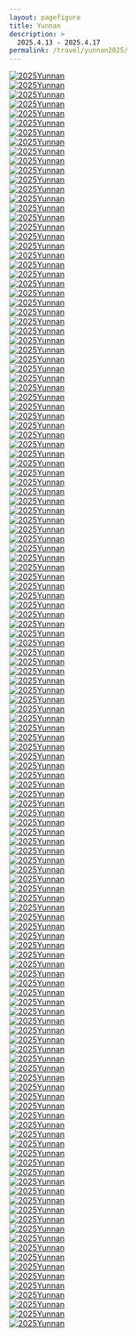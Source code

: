 ```yaml
---
layout: pagefigure
title: Yunnan
description: >
  2025.4.13 - 2025.4.17
permalink: /travel/yunnan2025/
---
```


<!-- 图片内容 -->
<div class="figure-grid">
<div class="figure-grid-sizer"></div>
<div class="figure-grid-item">
        <a href="https://hobbyfigure.rayleigh-lin.top/2025Yunnan/_RAY4039.webp" data-lightbox="roadtrip" class="image-link">
        <img class="lozad" 
             data-src="https://hobbyfigure.rayleigh-lin.top/2025YunnanC/_RAY4039.webp"
             alt="2025Yunnan"/>
        </a>
</div>
<div class="figure-grid-item">
        <a href="https://hobbyfigure.rayleigh-lin.top/2025Yunnan/_RAY4050.webp" data-lightbox="roadtrip" class="image-link">
        <img class="lozad" 
             data-src="https://hobbyfigure.rayleigh-lin.top/2025YunnanC/_RAY4050.webp"
             alt="2025Yunnan"/>
        </a>
</div>
<div class="figure-grid-item">
        <a href="https://hobbyfigure.rayleigh-lin.top/2025Yunnan/_RAY4051.webp" data-lightbox="roadtrip" class="image-link">
        <img class="lozad" 
             data-src="https://hobbyfigure.rayleigh-lin.top/2025YunnanC/_RAY4051.webp"
             alt="2025Yunnan"/>
        </a>
</div>
<div class="figure-grid-item">
        <a href="https://hobbyfigure.rayleigh-lin.top/2025Yunnan/_RAY4055.webp" data-lightbox="roadtrip" class="image-link">
        <img class="lozad" 
             data-src="https://hobbyfigure.rayleigh-lin.top/2025YunnanC/_RAY4055.webp"
             alt="2025Yunnan"/>
        </a>
</div>
<div class="figure-grid-item">
        <a href="https://hobbyfigure.rayleigh-lin.top/2025Yunnan/_RAY4067.webp" data-lightbox="roadtrip" class="image-link">
        <img class="lozad" 
             data-src="https://hobbyfigure.rayleigh-lin.top/2025YunnanC/_RAY4067.webp"
             alt="2025Yunnan"/>
        </a>
</div>
<div class="figure-grid-item">
        <a href="https://hobbyfigure.rayleigh-lin.top/2025Yunnan/_RAY4077.webp" data-lightbox="roadtrip" class="image-link">
        <img class="lozad" 
             data-src="https://hobbyfigure.rayleigh-lin.top/2025YunnanC/_RAY4077.webp"
             alt="2025Yunnan"/>
        </a>
</div>
<div class="figure-grid-item">
        <a href="https://hobbyfigure.rayleigh-lin.top/2025Yunnan/_RAY4083.webp" data-lightbox="roadtrip" class="image-link">
        <img class="lozad" 
             data-src="https://hobbyfigure.rayleigh-lin.top/2025YunnanC/_RAY4083.webp"
             alt="2025Yunnan"/>
        </a>
</div>
<div class="figure-grid-item">
        <a href="https://hobbyfigure.rayleigh-lin.top/2025Yunnan/_RAY4087.webp" data-lightbox="roadtrip" class="image-link">
        <img class="lozad" 
             data-src="https://hobbyfigure.rayleigh-lin.top/2025YunnanC/_RAY4087.webp"
             alt="2025Yunnan"/>
        </a>
</div>
<div class="figure-grid-item">
        <a href="https://hobbyfigure.rayleigh-lin.top/2025Yunnan/_RAY4098.webp" data-lightbox="roadtrip" class="image-link">
        <img class="lozad" 
             data-src="https://hobbyfigure.rayleigh-lin.top/2025YunnanC/_RAY4098.webp"
             alt="2025Yunnan"/>
        </a>
</div>
<div class="figure-grid-item">
        <a href="https://hobbyfigure.rayleigh-lin.top/2025Yunnan/_RAY4101.webp" data-lightbox="roadtrip" class="image-link">
        <img class="lozad" 
             data-src="https://hobbyfigure.rayleigh-lin.top/2025YunnanC/_RAY4101.webp"
             alt="2025Yunnan"/>
        </a>
</div>
<div class="figure-grid-item">
        <a href="https://hobbyfigure.rayleigh-lin.top/2025Yunnan/_RAY4107.webp" data-lightbox="roadtrip" class="image-link">
        <img class="lozad" 
             data-src="https://hobbyfigure.rayleigh-lin.top/2025YunnanC/_RAY4107.webp"
             alt="2025Yunnan"/>
        </a>
</div>
<div class="figure-grid-item">
        <a href="https://hobbyfigure.rayleigh-lin.top/2025Yunnan/_RAY4123.webp" data-lightbox="roadtrip" class="image-link">
        <img class="lozad" 
             data-src="https://hobbyfigure.rayleigh-lin.top/2025YunnanC/_RAY4123.webp"
             alt="2025Yunnan"/>
        </a>
</div>
<div class="figure-grid-item">
        <a href="https://hobbyfigure.rayleigh-lin.top/2025Yunnan/_RAY4134.webp" data-lightbox="roadtrip" class="image-link">
        <img class="lozad" 
             data-src="https://hobbyfigure.rayleigh-lin.top/2025YunnanC/_RAY4134.webp"
             alt="2025Yunnan"/>
        </a>
</div>
<div class="figure-grid-item">
        <a href="https://hobbyfigure.rayleigh-lin.top/2025Yunnan/_RAY4142.webp" data-lightbox="roadtrip" class="image-link">
        <img class="lozad" 
             data-src="https://hobbyfigure.rayleigh-lin.top/2025YunnanC/_RAY4142.webp"
             alt="2025Yunnan"/>
        </a>
</div>
<div class="figure-grid-item">
        <a href="https://hobbyfigure.rayleigh-lin.top/2025Yunnan/_RAY4145.webp" data-lightbox="roadtrip" class="image-link">
        <img class="lozad" 
             data-src="https://hobbyfigure.rayleigh-lin.top/2025YunnanC/_RAY4145.webp"
             alt="2025Yunnan"/>
        </a>
</div>
<div class="figure-grid-item">
        <a href="https://hobbyfigure.rayleigh-lin.top/2025Yunnan/_RAY4150.webp" data-lightbox="roadtrip" class="image-link">
        <img class="lozad" 
             data-src="https://hobbyfigure.rayleigh-lin.top/2025YunnanC/_RAY4150.webp"
             alt="2025Yunnan"/>
        </a>
</div>
<div class="figure-grid-item">
        <a href="https://hobbyfigure.rayleigh-lin.top/2025Yunnan/_RAY4151.webp" data-lightbox="roadtrip" class="image-link">
        <img class="lozad" 
             data-src="https://hobbyfigure.rayleigh-lin.top/2025YunnanC/_RAY4151.webp"
             alt="2025Yunnan"/>
        </a>
</div>
<div class="figure-grid-item">
        <a href="https://hobbyfigure.rayleigh-lin.top/2025Yunnan/_RAY4155.webp" data-lightbox="roadtrip" class="image-link">
        <img class="lozad" 
             data-src="https://hobbyfigure.rayleigh-lin.top/2025YunnanC/_RAY4155.webp"
             alt="2025Yunnan"/>
        </a>
</div>
<div class="figure-grid-item">
        <a href="https://hobbyfigure.rayleigh-lin.top/2025Yunnan/_RAY4157.webp" data-lightbox="roadtrip" class="image-link">
        <img class="lozad" 
             data-src="https://hobbyfigure.rayleigh-lin.top/2025YunnanC/_RAY4157.webp"
             alt="2025Yunnan"/>
        </a>
</div>
<div class="figure-grid-item">
        <a href="https://hobbyfigure.rayleigh-lin.top/2025Yunnan/_RAY4160.webp" data-lightbox="roadtrip" class="image-link">
        <img class="lozad" 
             data-src="https://hobbyfigure.rayleigh-lin.top/2025YunnanC/_RAY4160.webp"
             alt="2025Yunnan"/>
        </a>
</div>
<div class="figure-grid-item">
        <a href="https://hobbyfigure.rayleigh-lin.top/2025Yunnan/_RAY4167.webp" data-lightbox="roadtrip" class="image-link">
        <img class="lozad" 
             data-src="https://hobbyfigure.rayleigh-lin.top/2025YunnanC/_RAY4167.webp"
             alt="2025Yunnan"/>
        </a>
</div>
<div class="figure-grid-item">
        <a href="https://hobbyfigure.rayleigh-lin.top/2025Yunnan/_RAY4168.webp" data-lightbox="roadtrip" class="image-link">
        <img class="lozad" 
             data-src="https://hobbyfigure.rayleigh-lin.top/2025YunnanC/_RAY4168.webp"
             alt="2025Yunnan"/>
        </a>
</div>
<div class="figure-grid-item">
        <a href="https://hobbyfigure.rayleigh-lin.top/2025Yunnan/_RAY4173.webp" data-lightbox="roadtrip" class="image-link">
        <img class="lozad" 
             data-src="https://hobbyfigure.rayleigh-lin.top/2025YunnanC/_RAY4173.webp"
             alt="2025Yunnan"/>
        </a>
</div>
<div class="figure-grid-item">
        <a href="https://hobbyfigure.rayleigh-lin.top/2025Yunnan/_RAY4176.webp" data-lightbox="roadtrip" class="image-link">
        <img class="lozad" 
             data-src="https://hobbyfigure.rayleigh-lin.top/2025YunnanC/_RAY4176.webp"
             alt="2025Yunnan"/>
        </a>
</div>
<div class="figure-grid-item">
        <a href="https://hobbyfigure.rayleigh-lin.top/2025Yunnan/_RAY4183.webp" data-lightbox="roadtrip" class="image-link">
        <img class="lozad" 
             data-src="https://hobbyfigure.rayleigh-lin.top/2025YunnanC/_RAY4183.webp"
             alt="2025Yunnan"/>
        </a>
</div>
<div class="figure-grid-item">
        <a href="https://hobbyfigure.rayleigh-lin.top/2025Yunnan/_RAY4188.webp" data-lightbox="roadtrip" class="image-link">
        <img class="lozad" 
             data-src="https://hobbyfigure.rayleigh-lin.top/2025YunnanC/_RAY4188.webp"
             alt="2025Yunnan"/>
        </a>
</div>
<div class="figure-grid-item">
        <a href="https://hobbyfigure.rayleigh-lin.top/2025Yunnan/_RAY4194.webp" data-lightbox="roadtrip" class="image-link">
        <img class="lozad" 
             data-src="https://hobbyfigure.rayleigh-lin.top/2025YunnanC/_RAY4194.webp"
             alt="2025Yunnan"/>
        </a>
</div>
<div class="figure-grid-item">
        <a href="https://hobbyfigure.rayleigh-lin.top/2025Yunnan/_RAY4202.webp" data-lightbox="roadtrip" class="image-link">
        <img class="lozad" 
             data-src="https://hobbyfigure.rayleigh-lin.top/2025YunnanC/_RAY4202.webp"
             alt="2025Yunnan"/>
        </a>
</div>
<div class="figure-grid-item">
        <a href="https://hobbyfigure.rayleigh-lin.top/2025Yunnan/_RAY4203.webp" data-lightbox="roadtrip" class="image-link">
        <img class="lozad" 
             data-src="https://hobbyfigure.rayleigh-lin.top/2025YunnanC/_RAY4203.webp"
             alt="2025Yunnan"/>
        </a>
</div>
<div class="figure-grid-item">
        <a href="https://hobbyfigure.rayleigh-lin.top/2025Yunnan/_RAY4210.webp" data-lightbox="roadtrip" class="image-link">
        <img class="lozad" 
             data-src="https://hobbyfigure.rayleigh-lin.top/2025YunnanC/_RAY4210.webp"
             alt="2025Yunnan"/>
        </a>
</div>
<div class="figure-grid-item">
        <a href="https://hobbyfigure.rayleigh-lin.top/2025Yunnan/_RAY4213.webp" data-lightbox="roadtrip" class="image-link">
        <img class="lozad" 
             data-src="https://hobbyfigure.rayleigh-lin.top/2025YunnanC/_RAY4213.webp"
             alt="2025Yunnan"/>
        </a>
</div>
<div class="figure-grid-item">
        <a href="https://hobbyfigure.rayleigh-lin.top/2025Yunnan/_RAY4216.webp" data-lightbox="roadtrip" class="image-link">
        <img class="lozad" 
             data-src="https://hobbyfigure.rayleigh-lin.top/2025YunnanC/_RAY4216.webp"
             alt="2025Yunnan"/>
        </a>
</div>
<div class="figure-grid-item">
        <a href="https://hobbyfigure.rayleigh-lin.top/2025Yunnan/_RAY4235.webp" data-lightbox="roadtrip" class="image-link">
        <img class="lozad" 
             data-src="https://hobbyfigure.rayleigh-lin.top/2025YunnanC/_RAY4235.webp"
             alt="2025Yunnan"/>
        </a>
</div>
<div class="figure-grid-item">
        <a href="https://hobbyfigure.rayleigh-lin.top/2025Yunnan/_RAY4240.webp" data-lightbox="roadtrip" class="image-link">
        <img class="lozad" 
             data-src="https://hobbyfigure.rayleigh-lin.top/2025YunnanC/_RAY4240.webp"
             alt="2025Yunnan"/>
        </a>
</div>
<div class="figure-grid-item">
        <a href="https://hobbyfigure.rayleigh-lin.top/2025Yunnan/_RAY4248.webp" data-lightbox="roadtrip" class="image-link">
        <img class="lozad" 
             data-src="https://hobbyfigure.rayleigh-lin.top/2025YunnanC/_RAY4248.webp"
             alt="2025Yunnan"/>
        </a>
</div>
<div class="figure-grid-item">
        <a href="https://hobbyfigure.rayleigh-lin.top/2025Yunnan/_RAY4252.webp" data-lightbox="roadtrip" class="image-link">
        <img class="lozad" 
             data-src="https://hobbyfigure.rayleigh-lin.top/2025YunnanC/_RAY4252.webp"
             alt="2025Yunnan"/>
        </a>
</div>
<div class="figure-grid-item">
        <a href="https://hobbyfigure.rayleigh-lin.top/2025Yunnan/_RAY4254.webp" data-lightbox="roadtrip" class="image-link">
        <img class="lozad" 
             data-src="https://hobbyfigure.rayleigh-lin.top/2025YunnanC/_RAY4254.webp"
             alt="2025Yunnan"/>
        </a>
</div>
<div class="figure-grid-item">
        <a href="https://hobbyfigure.rayleigh-lin.top/2025Yunnan/_RAY4264.webp" data-lightbox="roadtrip" class="image-link">
        <img class="lozad" 
             data-src="https://hobbyfigure.rayleigh-lin.top/2025YunnanC/_RAY4264.webp"
             alt="2025Yunnan"/>
        </a>
</div>
<div class="figure-grid-item">
        <a href="https://hobbyfigure.rayleigh-lin.top/2025Yunnan/_RAY4267.webp" data-lightbox="roadtrip" class="image-link">
        <img class="lozad" 
             data-src="https://hobbyfigure.rayleigh-lin.top/2025YunnanC/_RAY4267.webp"
             alt="2025Yunnan"/>
        </a>
</div>
<div class="figure-grid-item">
        <a href="https://hobbyfigure.rayleigh-lin.top/2025Yunnan/_RAY4269.webp" data-lightbox="roadtrip" class="image-link">
        <img class="lozad" 
             data-src="https://hobbyfigure.rayleigh-lin.top/2025YunnanC/_RAY4269.webp"
             alt="2025Yunnan"/>
        </a>
</div>
<div class="figure-grid-item">
        <a href="https://hobbyfigure.rayleigh-lin.top/2025Yunnan/_RAY4274.webp" data-lightbox="roadtrip" class="image-link">
        <img class="lozad" 
             data-src="https://hobbyfigure.rayleigh-lin.top/2025YunnanC/_RAY4274.webp"
             alt="2025Yunnan"/>
        </a>
</div>
<div class="figure-grid-item">
        <a href="https://hobbyfigure.rayleigh-lin.top/2025Yunnan/_RAY4276.webp" data-lightbox="roadtrip" class="image-link">
        <img class="lozad" 
             data-src="https://hobbyfigure.rayleigh-lin.top/2025YunnanC/_RAY4276.webp"
             alt="2025Yunnan"/>
        </a>
</div>
<div class="figure-grid-item">
        <a href="https://hobbyfigure.rayleigh-lin.top/2025Yunnan/_RAY4282.webp" data-lightbox="roadtrip" class="image-link">
        <img class="lozad" 
             data-src="https://hobbyfigure.rayleigh-lin.top/2025YunnanC/_RAY4282.webp"
             alt="2025Yunnan"/>
        </a>
</div>
<div class="figure-grid-item">
        <a href="https://hobbyfigure.rayleigh-lin.top/2025Yunnan/_RAY4283.webp" data-lightbox="roadtrip" class="image-link">
        <img class="lozad" 
             data-src="https://hobbyfigure.rayleigh-lin.top/2025YunnanC/_RAY4283.webp"
             alt="2025Yunnan"/>
        </a>
</div>
<div class="figure-grid-item">
        <a href="https://hobbyfigure.rayleigh-lin.top/2025Yunnan/_RAY4291.webp" data-lightbox="roadtrip" class="image-link">
        <img class="lozad" 
             data-src="https://hobbyfigure.rayleigh-lin.top/2025YunnanC/_RAY4291.webp"
             alt="2025Yunnan"/>
        </a>
</div>
<div class="figure-grid-item">
        <a href="https://hobbyfigure.rayleigh-lin.top/2025Yunnan/_RAY4298.webp" data-lightbox="roadtrip" class="image-link">
        <img class="lozad" 
             data-src="https://hobbyfigure.rayleigh-lin.top/2025YunnanC/_RAY4298.webp"
             alt="2025Yunnan"/>
        </a>
</div>
<div class="figure-grid-item">
        <a href="https://hobbyfigure.rayleigh-lin.top/2025Yunnan/_RAY4300.webp" data-lightbox="roadtrip" class="image-link">
        <img class="lozad" 
             data-src="https://hobbyfigure.rayleigh-lin.top/2025YunnanC/_RAY4300.webp"
             alt="2025Yunnan"/>
        </a>
</div>
<div class="figure-grid-item">
        <a href="https://hobbyfigure.rayleigh-lin.top/2025Yunnan/_RAY4302.webp" data-lightbox="roadtrip" class="image-link">
        <img class="lozad" 
             data-src="https://hobbyfigure.rayleigh-lin.top/2025YunnanC/_RAY4302.webp"
             alt="2025Yunnan"/>
        </a>
</div>
<div class="figure-grid-item">
        <a href="https://hobbyfigure.rayleigh-lin.top/2025Yunnan/_RAY4305.webp" data-lightbox="roadtrip" class="image-link">
        <img class="lozad" 
             data-src="https://hobbyfigure.rayleigh-lin.top/2025YunnanC/_RAY4305.webp"
             alt="2025Yunnan"/>
        </a>
</div>
<div class="figure-grid-item">
        <a href="https://hobbyfigure.rayleigh-lin.top/2025Yunnan/_RAY4306.webp" data-lightbox="roadtrip" class="image-link">
        <img class="lozad" 
             data-src="https://hobbyfigure.rayleigh-lin.top/2025YunnanC/_RAY4306.webp"
             alt="2025Yunnan"/>
        </a>
</div>
<div class="figure-grid-item">
        <a href="https://hobbyfigure.rayleigh-lin.top/2025Yunnan/_RAY4307.webp" data-lightbox="roadtrip" class="image-link">
        <img class="lozad" 
             data-src="https://hobbyfigure.rayleigh-lin.top/2025YunnanC/_RAY4307.webp"
             alt="2025Yunnan"/>
        </a>
</div>
<div class="figure-grid-item">
        <a href="https://hobbyfigure.rayleigh-lin.top/2025Yunnan/_RAY4315.webp" data-lightbox="roadtrip" class="image-link">
        <img class="lozad" 
             data-src="https://hobbyfigure.rayleigh-lin.top/2025YunnanC/_RAY4315.webp"
             alt="2025Yunnan"/>
        </a>
</div>
<div class="figure-grid-item">
        <a href="https://hobbyfigure.rayleigh-lin.top/2025Yunnan/_RAY4316.webp" data-lightbox="roadtrip" class="image-link">
        <img class="lozad" 
             data-src="https://hobbyfigure.rayleigh-lin.top/2025YunnanC/_RAY4316.webp"
             alt="2025Yunnan"/>
        </a>
</div>
<div class="figure-grid-item">
        <a href="https://hobbyfigure.rayleigh-lin.top/2025Yunnan/_RAY4331.webp" data-lightbox="roadtrip" class="image-link">
        <img class="lozad" 
             data-src="https://hobbyfigure.rayleigh-lin.top/2025YunnanC/_RAY4331.webp"
             alt="2025Yunnan"/>
        </a>
</div>
<div class="figure-grid-item">
        <a href="https://hobbyfigure.rayleigh-lin.top/2025Yunnan/_RAY4338.webp" data-lightbox="roadtrip" class="image-link">
        <img class="lozad" 
             data-src="https://hobbyfigure.rayleigh-lin.top/2025YunnanC/_RAY4338.webp"
             alt="2025Yunnan"/>
        </a>
</div>
<div class="figure-grid-item">
        <a href="https://hobbyfigure.rayleigh-lin.top/2025Yunnan/_RAY4342.webp" data-lightbox="roadtrip" class="image-link">
        <img class="lozad" 
             data-src="https://hobbyfigure.rayleigh-lin.top/2025YunnanC/_RAY4342.webp"
             alt="2025Yunnan"/>
        </a>
</div>
<div class="figure-grid-item">
        <a href="https://hobbyfigure.rayleigh-lin.top/2025Yunnan/_RAY4367.webp" data-lightbox="roadtrip" class="image-link">
        <img class="lozad" 
             data-src="https://hobbyfigure.rayleigh-lin.top/2025YunnanC/_RAY4367.webp"
             alt="2025Yunnan"/>
        </a>
</div>
<div class="figure-grid-item">
        <a href="https://hobbyfigure.rayleigh-lin.top/2025Yunnan/_RAY4371.webp" data-lightbox="roadtrip" class="image-link">
        <img class="lozad" 
             data-src="https://hobbyfigure.rayleigh-lin.top/2025YunnanC/_RAY4371.webp"
             alt="2025Yunnan"/>
        </a>
</div>
<div class="figure-grid-item">
        <a href="https://hobbyfigure.rayleigh-lin.top/2025Yunnan/_RAY4388.webp" data-lightbox="roadtrip" class="image-link">
        <img class="lozad" 
             data-src="https://hobbyfigure.rayleigh-lin.top/2025YunnanC/_RAY4388.webp"
             alt="2025Yunnan"/>
        </a>
</div>
<div class="figure-grid-item">
        <a href="https://hobbyfigure.rayleigh-lin.top/2025Yunnan/_RAY4393.webp" data-lightbox="roadtrip" class="image-link">
        <img class="lozad" 
             data-src="https://hobbyfigure.rayleigh-lin.top/2025YunnanC/_RAY4393.webp"
             alt="2025Yunnan"/>
        </a>
</div>
<div class="figure-grid-item">
        <a href="https://hobbyfigure.rayleigh-lin.top/2025Yunnan/_RAY4405.webp" data-lightbox="roadtrip" class="image-link">
        <img class="lozad" 
             data-src="https://hobbyfigure.rayleigh-lin.top/2025YunnanC/_RAY4405.webp"
             alt="2025Yunnan"/>
        </a>
</div>
<div class="figure-grid-item">
        <a href="https://hobbyfigure.rayleigh-lin.top/2025Yunnan/_RAY4407.webp" data-lightbox="roadtrip" class="image-link">
        <img class="lozad" 
             data-src="https://hobbyfigure.rayleigh-lin.top/2025YunnanC/_RAY4407.webp"
             alt="2025Yunnan"/>
        </a>
</div>
<div class="figure-grid-item">
        <a href="https://hobbyfigure.rayleigh-lin.top/2025Yunnan/_RAY4409.webp" data-lightbox="roadtrip" class="image-link">
        <img class="lozad" 
             data-src="https://hobbyfigure.rayleigh-lin.top/2025YunnanC/_RAY4409.webp"
             alt="2025Yunnan"/>
        </a>
</div>
<div class="figure-grid-item">
        <a href="https://hobbyfigure.rayleigh-lin.top/2025Yunnan/_RAY4411.webp" data-lightbox="roadtrip" class="image-link">
        <img class="lozad" 
             data-src="https://hobbyfigure.rayleigh-lin.top/2025YunnanC/_RAY4411.webp"
             alt="2025Yunnan"/>
        </a>
</div>
<div class="figure-grid-item">
        <a href="https://hobbyfigure.rayleigh-lin.top/2025Yunnan/_RAY4414.webp" data-lightbox="roadtrip" class="image-link">
        <img class="lozad" 
             data-src="https://hobbyfigure.rayleigh-lin.top/2025YunnanC/_RAY4414.webp"
             alt="2025Yunnan"/>
        </a>
</div>
<div class="figure-grid-item">
        <a href="https://hobbyfigure.rayleigh-lin.top/2025Yunnan/_RAY4418.webp" data-lightbox="roadtrip" class="image-link">
        <img class="lozad" 
             data-src="https://hobbyfigure.rayleigh-lin.top/2025YunnanC/_RAY4418.webp"
             alt="2025Yunnan"/>
        </a>
</div>
<div class="figure-grid-item">
        <a href="https://hobbyfigure.rayleigh-lin.top/2025Yunnan/_RAY4424.webp" data-lightbox="roadtrip" class="image-link">
        <img class="lozad" 
             data-src="https://hobbyfigure.rayleigh-lin.top/2025YunnanC/_RAY4424.webp"
             alt="2025Yunnan"/>
        </a>
</div>
<div class="figure-grid-item">
        <a href="https://hobbyfigure.rayleigh-lin.top/2025Yunnan/_RAY4429.webp" data-lightbox="roadtrip" class="image-link">
        <img class="lozad" 
             data-src="https://hobbyfigure.rayleigh-lin.top/2025YunnanC/_RAY4429.webp"
             alt="2025Yunnan"/>
        </a>
</div>
<div class="figure-grid-item">
        <a href="https://hobbyfigure.rayleigh-lin.top/2025Yunnan/_RAY4438.webp" data-lightbox="roadtrip" class="image-link">
        <img class="lozad" 
             data-src="https://hobbyfigure.rayleigh-lin.top/2025YunnanC/_RAY4438.webp"
             alt="2025Yunnan"/>
        </a>
</div>
<div class="figure-grid-item">
        <a href="https://hobbyfigure.rayleigh-lin.top/2025Yunnan/_RAY4439.webp" data-lightbox="roadtrip" class="image-link">
        <img class="lozad" 
             data-src="https://hobbyfigure.rayleigh-lin.top/2025YunnanC/_RAY4439.webp"
             alt="2025Yunnan"/>
        </a>
</div>
<div class="figure-grid-item">
        <a href="https://hobbyfigure.rayleigh-lin.top/2025Yunnan/_RAY4454.webp" data-lightbox="roadtrip" class="image-link">
        <img class="lozad" 
             data-src="https://hobbyfigure.rayleigh-lin.top/2025YunnanC/_RAY4454.webp"
             alt="2025Yunnan"/>
        </a>
</div>
<div class="figure-grid-item">
        <a href="https://hobbyfigure.rayleigh-lin.top/2025Yunnan/_RAY4466.webp" data-lightbox="roadtrip" class="image-link">
        <img class="lozad" 
             data-src="https://hobbyfigure.rayleigh-lin.top/2025YunnanC/_RAY4466.webp"
             alt="2025Yunnan"/>
        </a>
</div>
<div class="figure-grid-item">
        <a href="https://hobbyfigure.rayleigh-lin.top/2025Yunnan/_RAY4494.webp" data-lightbox="roadtrip" class="image-link">
        <img class="lozad" 
             data-src="https://hobbyfigure.rayleigh-lin.top/2025YunnanC/_RAY4494.webp"
             alt="2025Yunnan"/>
        </a>
</div>
<div class="figure-grid-item">
        <a href="https://hobbyfigure.rayleigh-lin.top/2025Yunnan/_RAY4504-HDR.webp" data-lightbox="roadtrip" class="image-link">
        <img class="lozad" 
             data-src="https://hobbyfigure.rayleigh-lin.top/2025YunnanC/_RAY4504-HDR.webp"
             alt="2025Yunnan"/>
        </a>
</div>
<div class="figure-grid-item">
        <a href="https://hobbyfigure.rayleigh-lin.top/2025Yunnan/_RAY4508.webp" data-lightbox="roadtrip" class="image-link">
        <img class="lozad" 
             data-src="https://hobbyfigure.rayleigh-lin.top/2025YunnanC/_RAY4508.webp"
             alt="2025Yunnan"/>
        </a>
</div>
<div class="figure-grid-item">
        <a href="https://hobbyfigure.rayleigh-lin.top/2025Yunnan/_RAY4515-HDR.webp" data-lightbox="roadtrip" class="image-link">
        <img class="lozad" 
             data-src="https://hobbyfigure.rayleigh-lin.top/2025YunnanC/_RAY4515-HDR.webp"
             alt="2025Yunnan"/>
        </a>
</div>
<div class="figure-grid-item">
        <a href="https://hobbyfigure.rayleigh-lin.top/2025Yunnan/_RAY4518-HDR.webp" data-lightbox="roadtrip" class="image-link">
        <img class="lozad" 
             data-src="https://hobbyfigure.rayleigh-lin.top/2025YunnanC/_RAY4518-HDR.webp"
             alt="2025Yunnan"/>
        </a>
</div>
<div class="figure-grid-item">
        <a href="https://hobbyfigure.rayleigh-lin.top/2025Yunnan/_RAY4548.webp" data-lightbox="roadtrip" class="image-link">
        <img class="lozad" 
             data-src="https://hobbyfigure.rayleigh-lin.top/2025YunnanC/_RAY4548.webp"
             alt="2025Yunnan"/>
        </a>
</div>
<div class="figure-grid-item">
        <a href="https://hobbyfigure.rayleigh-lin.top/2025Yunnan/_RAY4561.webp" data-lightbox="roadtrip" class="image-link">
        <img class="lozad" 
             data-src="https://hobbyfigure.rayleigh-lin.top/2025YunnanC/_RAY4561.webp"
             alt="2025Yunnan"/>
        </a>
</div>
<div class="figure-grid-item">
        <a href="https://hobbyfigure.rayleigh-lin.top/2025Yunnan/_RAY4563.webp" data-lightbox="roadtrip" class="image-link">
        <img class="lozad" 
             data-src="https://hobbyfigure.rayleigh-lin.top/2025YunnanC/_RAY4563.webp"
             alt="2025Yunnan"/>
        </a>
</div>
<div class="figure-grid-item">
        <a href="https://hobbyfigure.rayleigh-lin.top/2025Yunnan/_RAY4565.webp" data-lightbox="roadtrip" class="image-link">
        <img class="lozad" 
             data-src="https://hobbyfigure.rayleigh-lin.top/2025YunnanC/_RAY4565.webp"
             alt="2025Yunnan"/>
        </a>
</div>
<div class="figure-grid-item">
        <a href="https://hobbyfigure.rayleigh-lin.top/2025Yunnan/_RAY4575.webp" data-lightbox="roadtrip" class="image-link">
        <img class="lozad" 
             data-src="https://hobbyfigure.rayleigh-lin.top/2025YunnanC/_RAY4575.webp"
             alt="2025Yunnan"/>
        </a>
</div>
<div class="figure-grid-item">
        <a href="https://hobbyfigure.rayleigh-lin.top/2025Yunnan/_RAY4591.webp" data-lightbox="roadtrip" class="image-link">
        <img class="lozad" 
             data-src="https://hobbyfigure.rayleigh-lin.top/2025YunnanC/_RAY4591.webp"
             alt="2025Yunnan"/>
        </a>
</div>
<div class="figure-grid-item">
        <a href="https://hobbyfigure.rayleigh-lin.top/2025Yunnan/_RAY4593.webp" data-lightbox="roadtrip" class="image-link">
        <img class="lozad" 
             data-src="https://hobbyfigure.rayleigh-lin.top/2025YunnanC/_RAY4593.webp"
             alt="2025Yunnan"/>
        </a>
</div>
<div class="figure-grid-item">
        <a href="https://hobbyfigure.rayleigh-lin.top/2025Yunnan/_RAY4611.webp" data-lightbox="roadtrip" class="image-link">
        <img class="lozad" 
             data-src="https://hobbyfigure.rayleigh-lin.top/2025YunnanC/_RAY4611.webp"
             alt="2025Yunnan"/>
        </a>
</div>
<div class="figure-grid-item">
        <a href="https://hobbyfigure.rayleigh-lin.top/2025Yunnan/_RAY4614.webp" data-lightbox="roadtrip" class="image-link">
        <img class="lozad" 
             data-src="https://hobbyfigure.rayleigh-lin.top/2025YunnanC/_RAY4614.webp"
             alt="2025Yunnan"/>
        </a>
</div>
<div class="figure-grid-item">
        <a href="https://hobbyfigure.rayleigh-lin.top/2025Yunnan/_RAY4627.webp" data-lightbox="roadtrip" class="image-link">
        <img class="lozad" 
             data-src="https://hobbyfigure.rayleigh-lin.top/2025YunnanC/_RAY4627.webp"
             alt="2025Yunnan"/>
        </a>
</div>
<div class="figure-grid-item">
        <a href="https://hobbyfigure.rayleigh-lin.top/2025Yunnan/_RAY4634.webp" data-lightbox="roadtrip" class="image-link">
        <img class="lozad" 
             data-src="https://hobbyfigure.rayleigh-lin.top/2025YunnanC/_RAY4634.webp"
             alt="2025Yunnan"/>
        </a>
</div>
<div class="figure-grid-item">
        <a href="https://hobbyfigure.rayleigh-lin.top/2025Yunnan/_RAY4642.webp" data-lightbox="roadtrip" class="image-link">
        <img class="lozad" 
             data-src="https://hobbyfigure.rayleigh-lin.top/2025YunnanC/_RAY4642.webp"
             alt="2025Yunnan"/>
        </a>
</div>
<div class="figure-grid-item">
        <a href="https://hobbyfigure.rayleigh-lin.top/2025Yunnan/_RAY4659.webp" data-lightbox="roadtrip" class="image-link">
        <img class="lozad" 
             data-src="https://hobbyfigure.rayleigh-lin.top/2025YunnanC/_RAY4659.webp"
             alt="2025Yunnan"/>
        </a>
</div>
<div class="figure-grid-item">
        <a href="https://hobbyfigure.rayleigh-lin.top/2025Yunnan/_RAY4660.webp" data-lightbox="roadtrip" class="image-link">
        <img class="lozad" 
             data-src="https://hobbyfigure.rayleigh-lin.top/2025YunnanC/_RAY4660.webp"
             alt="2025Yunnan"/>
        </a>
</div>
<div class="figure-grid-item">
        <a href="https://hobbyfigure.rayleigh-lin.top/2025Yunnan/_RAY4668.webp" data-lightbox="roadtrip" class="image-link">
        <img class="lozad" 
             data-src="https://hobbyfigure.rayleigh-lin.top/2025YunnanC/_RAY4668.webp"
             alt="2025Yunnan"/>
        </a>
</div>
<div class="figure-grid-item">
        <a href="https://hobbyfigure.rayleigh-lin.top/2025Yunnan/_RAY4683.webp" data-lightbox="roadtrip" class="image-link">
        <img class="lozad" 
             data-src="https://hobbyfigure.rayleigh-lin.top/2025YunnanC/_RAY4683.webp"
             alt="2025Yunnan"/>
        </a>
</div>
<div class="figure-grid-item">
        <a href="https://hobbyfigure.rayleigh-lin.top/2025Yunnan/_RAY4707.webp" data-lightbox="roadtrip" class="image-link">
        <img class="lozad" 
             data-src="https://hobbyfigure.rayleigh-lin.top/2025YunnanC/_RAY4707.webp"
             alt="2025Yunnan"/>
        </a>
</div>
<div class="figure-grid-item">
        <a href="https://hobbyfigure.rayleigh-lin.top/2025Yunnan/_RAY4709.webp" data-lightbox="roadtrip" class="image-link">
        <img class="lozad" 
             data-src="https://hobbyfigure.rayleigh-lin.top/2025YunnanC/_RAY4709.webp"
             alt="2025Yunnan"/>
        </a>
</div>
<div class="figure-grid-item">
        <a href="https://hobbyfigure.rayleigh-lin.top/2025Yunnan/_RAY4716.webp" data-lightbox="roadtrip" class="image-link">
        <img class="lozad" 
             data-src="https://hobbyfigure.rayleigh-lin.top/2025YunnanC/_RAY4716.webp"
             alt="2025Yunnan"/>
        </a>
</div>
<div class="figure-grid-item">
        <a href="https://hobbyfigure.rayleigh-lin.top/2025Yunnan/_RAY4736-HDR.webp" data-lightbox="roadtrip" class="image-link">
        <img class="lozad" 
             data-src="https://hobbyfigure.rayleigh-lin.top/2025YunnanC/_RAY4736-HDR.webp"
             alt="2025Yunnan"/>
        </a>
</div>
<div class="figure-grid-item">
        <a href="https://hobbyfigure.rayleigh-lin.top/2025Yunnan/_RAY4737-HDR.webp" data-lightbox="roadtrip" class="image-link">
        <img class="lozad" 
             data-src="https://hobbyfigure.rayleigh-lin.top/2025YunnanC/_RAY4737-HDR.webp"
             alt="2025Yunnan"/>
        </a>
</div>
</div>

<div class="film-grid" data-type="film">
  <div class="film-grid-sizer"></div>
<div class="film-grid-item">
        <a href="https://hobbyfigure.rayleigh-lin.top/2025Yunnan/1.webp" data-lightbox="roadtrip" class="image-link">
        <img class="film-lozad" 
             data-src="https://hobbyfigure.rayleigh-lin.top/2025YunnanC/1.webp"
             alt="2025Yunnan"/>
        </a>
</div>
<div class="film-grid-item">
        <a href="https://hobbyfigure.rayleigh-lin.top/2025Yunnan/10.webp" data-lightbox="roadtrip" class="image-link">
        <img class="film-lozad" 
             data-src="https://hobbyfigure.rayleigh-lin.top/2025YunnanC/10.webp"
             alt="2025Yunnan"/>
        </a>
</div>
<div class="film-grid-item">
        <a href="https://hobbyfigure.rayleigh-lin.top/2025Yunnan/11.webp" data-lightbox="roadtrip" class="image-link">
        <img class="film-lozad" 
             data-src="https://hobbyfigure.rayleigh-lin.top/2025YunnanC/11.webp"
             alt="2025Yunnan"/>
        </a>
</div>
<div class="film-grid-item">
        <a href="https://hobbyfigure.rayleigh-lin.top/2025Yunnan/12.webp" data-lightbox="roadtrip" class="image-link">
        <img class="film-lozad" 
             data-src="https://hobbyfigure.rayleigh-lin.top/2025YunnanC/12.webp"
             alt="2025Yunnan"/>
        </a>
</div>
<div class="film-grid-item">
        <a href="https://hobbyfigure.rayleigh-lin.top/2025Yunnan/13.webp" data-lightbox="roadtrip" class="image-link">
        <img class="film-lozad" 
             data-src="https://hobbyfigure.rayleigh-lin.top/2025YunnanC/13.webp"
             alt="2025Yunnan"/>
        </a>
</div>
<div class="film-grid-item">
        <a href="https://hobbyfigure.rayleigh-lin.top/2025Yunnan/14.webp" data-lightbox="roadtrip" class="image-link">
        <img class="film-lozad" 
             data-src="https://hobbyfigure.rayleigh-lin.top/2025YunnanC/14.webp"
             alt="2025Yunnan"/>
        </a>
</div>
<div class="film-grid-item">
        <a href="https://hobbyfigure.rayleigh-lin.top/2025Yunnan/15.webp" data-lightbox="roadtrip" class="image-link">
        <img class="film-lozad" 
             data-src="https://hobbyfigure.rayleigh-lin.top/2025YunnanC/15.webp"
             alt="2025Yunnan"/>
        </a>
</div>
<div class="film-grid-item">
        <a href="https://hobbyfigure.rayleigh-lin.top/2025Yunnan/16.webp" data-lightbox="roadtrip" class="image-link">
        <img class="film-lozad" 
             data-src="https://hobbyfigure.rayleigh-lin.top/2025YunnanC/16.webp"
             alt="2025Yunnan"/>
        </a>
</div>
<div class="film-grid-item">
        <a href="https://hobbyfigure.rayleigh-lin.top/2025Yunnan/17.webp" data-lightbox="roadtrip" class="image-link">
        <img class="film-lozad" 
             data-src="https://hobbyfigure.rayleigh-lin.top/2025YunnanC/17.webp"
             alt="2025Yunnan"/>
        </a>
</div>
<div class="film-grid-item">
        <a href="https://hobbyfigure.rayleigh-lin.top/2025Yunnan/19.webp" data-lightbox="roadtrip" class="image-link">
        <img class="film-lozad" 
             data-src="https://hobbyfigure.rayleigh-lin.top/2025YunnanC/19.webp"
             alt="2025Yunnan"/>
        </a>
</div>
<div class="film-grid-item">
        <a href="https://hobbyfigure.rayleigh-lin.top/2025Yunnan/2.webp" data-lightbox="roadtrip" class="image-link">
        <img class="film-lozad" 
             data-src="https://hobbyfigure.rayleigh-lin.top/2025YunnanC/2.webp"
             alt="2025Yunnan"/>
        </a>
</div>
<div class="film-grid-item">
        <a href="https://hobbyfigure.rayleigh-lin.top/2025Yunnan/20.webp" data-lightbox="roadtrip" class="image-link">
        <img class="film-lozad" 
             data-src="https://hobbyfigure.rayleigh-lin.top/2025YunnanC/20.webp"
             alt="2025Yunnan"/>
        </a>
</div>
<div class="film-grid-item">
        <a href="https://hobbyfigure.rayleigh-lin.top/2025Yunnan/21.webp" data-lightbox="roadtrip" class="image-link">
        <img class="film-lozad" 
             data-src="https://hobbyfigure.rayleigh-lin.top/2025YunnanC/21.webp"
             alt="2025Yunnan"/>
        </a>
</div>
<div class="film-grid-item">
        <a href="https://hobbyfigure.rayleigh-lin.top/2025Yunnan/22.webp" data-lightbox="roadtrip" class="image-link">
        <img class="film-lozad" 
             data-src="https://hobbyfigure.rayleigh-lin.top/2025YunnanC/22.webp"
             alt="2025Yunnan"/>
        </a>
</div>
<div class="film-grid-item">
        <a href="https://hobbyfigure.rayleigh-lin.top/2025Yunnan/23.webp" data-lightbox="roadtrip" class="image-link">
        <img class="film-lozad" 
             data-src="https://hobbyfigure.rayleigh-lin.top/2025YunnanC/23.webp"
             alt="2025Yunnan"/>
        </a>
</div>
<div class="film-grid-item">
        <a href="https://hobbyfigure.rayleigh-lin.top/2025Yunnan/24.webp" data-lightbox="roadtrip" class="image-link">
        <img class="film-lozad" 
             data-src="https://hobbyfigure.rayleigh-lin.top/2025YunnanC/24.webp"
             alt="2025Yunnan"/>
        </a>
</div>
<div class="film-grid-item">
        <a href="https://hobbyfigure.rayleigh-lin.top/2025Yunnan/25.webp" data-lightbox="roadtrip" class="image-link">
        <img class="film-lozad" 
             data-src="https://hobbyfigure.rayleigh-lin.top/2025YunnanC/25.webp"
             alt="2025Yunnan"/>
        </a>
</div>
<div class="film-grid-item">
        <a href="https://hobbyfigure.rayleigh-lin.top/2025Yunnan/26.webp" data-lightbox="roadtrip" class="image-link">
        <img class="film-lozad" 
             data-src="https://hobbyfigure.rayleigh-lin.top/2025YunnanC/26.webp"
             alt="2025Yunnan"/>
        </a>
</div>
<div class="film-grid-item">
        <a href="https://hobbyfigure.rayleigh-lin.top/2025Yunnan/27.webp" data-lightbox="roadtrip" class="image-link">
        <img class="film-lozad" 
             data-src="https://hobbyfigure.rayleigh-lin.top/2025YunnanC/27.webp"
             alt="2025Yunnan"/>
        </a>
</div>
<div class="film-grid-item">
        <a href="https://hobbyfigure.rayleigh-lin.top/2025Yunnan/28.webp" data-lightbox="roadtrip" class="image-link">
        <img class="film-lozad" 
             data-src="https://hobbyfigure.rayleigh-lin.top/2025YunnanC/28.webp"
             alt="2025Yunnan"/>
        </a>
</div>
<div class="film-grid-item">
        <a href="https://hobbyfigure.rayleigh-lin.top/2025Yunnan/29.webp" data-lightbox="roadtrip" class="image-link">
        <img class="film-lozad" 
             data-src="https://hobbyfigure.rayleigh-lin.top/2025YunnanC/29.webp"
             alt="2025Yunnan"/>
        </a>
</div>
<div class="film-grid-item">
        <a href="https://hobbyfigure.rayleigh-lin.top/2025Yunnan/3.webp" data-lightbox="roadtrip" class="image-link">
        <img class="film-lozad" 
             data-src="https://hobbyfigure.rayleigh-lin.top/2025YunnanC/3.webp"
             alt="2025Yunnan"/>
        </a>
</div>
<div class="film-grid-item">
        <a href="https://hobbyfigure.rayleigh-lin.top/2025Yunnan/30.webp" data-lightbox="roadtrip" class="image-link">
        <img class="film-lozad" 
             data-src="https://hobbyfigure.rayleigh-lin.top/2025YunnanC/30.webp"
             alt="2025Yunnan"/>
        </a>
</div>
<div class="film-grid-item">
        <a href="https://hobbyfigure.rayleigh-lin.top/2025Yunnan/31.webp" data-lightbox="roadtrip" class="image-link">
        <img class="film-lozad" 
             data-src="https://hobbyfigure.rayleigh-lin.top/2025YunnanC/31.webp"
             alt="2025Yunnan"/>
        </a>
</div>
<div class="film-grid-item">
        <a href="https://hobbyfigure.rayleigh-lin.top/2025Yunnan/32.webp" data-lightbox="roadtrip" class="image-link">
        <img class="film-lozad" 
             data-src="https://hobbyfigure.rayleigh-lin.top/2025YunnanC/32.webp"
             alt="2025Yunnan"/>
        </a>
</div>
<div class="film-grid-item">
        <a href="https://hobbyfigure.rayleigh-lin.top/2025Yunnan/33.webp" data-lightbox="roadtrip" class="image-link">
        <img class="film-lozad" 
             data-src="https://hobbyfigure.rayleigh-lin.top/2025YunnanC/33.webp"
             alt="2025Yunnan"/>
        </a>
</div>
<div class="film-grid-item">
        <a href="https://hobbyfigure.rayleigh-lin.top/2025Yunnan/34.webp" data-lightbox="roadtrip" class="image-link">
        <img class="film-lozad" 
             data-src="https://hobbyfigure.rayleigh-lin.top/2025YunnanC/34.webp"
             alt="2025Yunnan"/>
        </a>
</div>
<div class="film-grid-item">
        <a href="https://hobbyfigure.rayleigh-lin.top/2025Yunnan/35.webp" data-lightbox="roadtrip" class="image-link">
        <img class="film-lozad" 
             data-src="https://hobbyfigure.rayleigh-lin.top/2025YunnanC/35.webp"
             alt="2025Yunnan"/>
        </a>
</div>
<div class="film-grid-item">
        <a href="https://hobbyfigure.rayleigh-lin.top/2025Yunnan/36.webp" data-lightbox="roadtrip" class="image-link">
        <img class="film-lozad" 
             data-src="https://hobbyfigure.rayleigh-lin.top/2025YunnanC/36.webp"
             alt="2025Yunnan"/>
        </a>
</div>
<div class="film-grid-item">
        <a href="https://hobbyfigure.rayleigh-lin.top/2025Yunnan/37.webp" data-lightbox="roadtrip" class="image-link">
        <img class="film-lozad" 
             data-src="https://hobbyfigure.rayleigh-lin.top/2025YunnanC/37.webp"
             alt="2025Yunnan"/>
        </a>
</div>
<div class="film-grid-item">
        <a href="https://hobbyfigure.rayleigh-lin.top/2025Yunnan/5.webp" data-lightbox="roadtrip" class="image-link">
        <img class="film-lozad" 
             data-src="https://hobbyfigure.rayleigh-lin.top/2025YunnanC/5.webp"
             alt="2025Yunnan"/>
        </a>
</div>
<div class="film-grid-item">
        <a href="https://hobbyfigure.rayleigh-lin.top/2025Yunnan/6.webp" data-lightbox="roadtrip" class="image-link">
        <img class="film-lozad" 
             data-src="https://hobbyfigure.rayleigh-lin.top/2025YunnanC/6.webp"
             alt="2025Yunnan"/>
        </a>
</div>
<div class="film-grid-item">
        <a href="https://hobbyfigure.rayleigh-lin.top/2025Yunnan/7.webp" data-lightbox="roadtrip" class="image-link">
        <img class="film-lozad" 
             data-src="https://hobbyfigure.rayleigh-lin.top/2025YunnanC/7.webp"
             alt="2025Yunnan"/>
        </a>
</div>
<div class="film-grid-item">
        <a href="https://hobbyfigure.rayleigh-lin.top/2025Yunnan/8.webp" data-lightbox="roadtrip" class="image-link">
        <img class="film-lozad" 
             data-src="https://hobbyfigure.rayleigh-lin.top/2025YunnanC/8.webp"
             alt="2025Yunnan"/>
        </a>
</div>
<div class="film-grid-item">
        <a href="https://hobbyfigure.rayleigh-lin.top/2025Yunnan/9.webp" data-lightbox="roadtrip" class="image-link">
        <img class="film-lozad" 
             data-src="https://hobbyfigure.rayleigh-lin.top/2025YunnanC/9.webp"
             alt="2025Yunnan"/>
        </a>
</div>
</div>